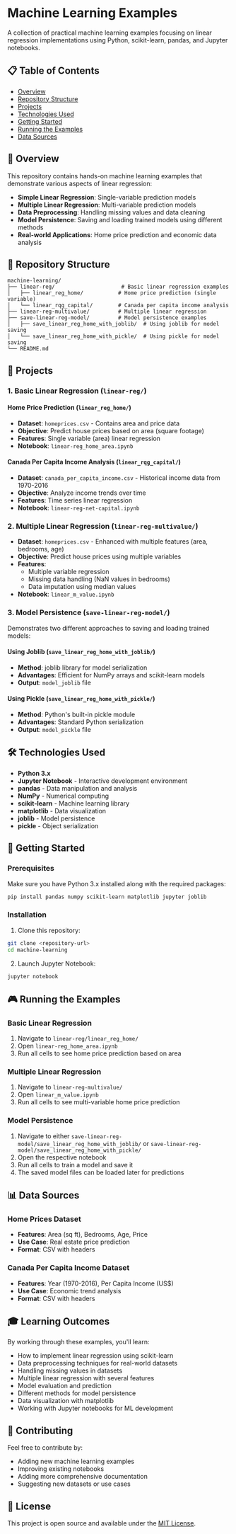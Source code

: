 # Machine Learning Examples

A collection of practical machine learning examples focusing on linear regression implementations using Python, scikit-learn, pandas, and Jupyter notebooks.

## 📋 Table of Contents

- [Overview](#overview)
- [Repository Structure](#repository-structure)
- [Projects](#projects)
- [Technologies Used](#technologies-used)
- [Getting Started](#getting-started)
- [Running the Examples](#running-the-examples)
- [Data Sources](#data-sources)

## 🎯 Overview

This repository contains hands-on machine learning examples that demonstrate various aspects of linear regression:

- **Simple Linear Regression**: Single-variable prediction models
- **Multiple Linear Regression**: Multi-variable prediction models
- **Data Preprocessing**: Handling missing values and data cleaning
- **Model Persistence**: Saving and loading trained models using different methods
- **Real-world Applications**: Home price prediction and economic data analysis

## 📁 Repository Structure

```
machine-learning/
├── linear-reg/                     # Basic linear regression examples
│   ├── linear_reg_home/           # Home price prediction (single variable)
│   └── linear_rqg_capital/        # Canada per capita income analysis
├── linear-reg-multivalue/         # Multiple linear regression
├── save-linear-reg-model/         # Model persistence examples
│   ├── save_linear_reg_home_with_joblib/  # Using joblib for model saving
│   └── save_linear_reg_home_with_pickle/  # Using pickle for model saving
└── README.md
```

## 🚀 Projects

### 1. Basic Linear Regression (`linear-reg/`)

#### Home Price Prediction (`linear_reg_home/`)
- **Dataset**: `homeprices.csv` - Contains area and price data
- **Objective**: Predict house prices based on area (square footage)
- **Features**: Single variable (area) linear regression
- **Notebook**: `linear-reg_home_area.ipynb`

#### Canada Per Capita Income Analysis (`linear_rqg_capital/`)
- **Dataset**: `canada_per_capita_income.csv` - Historical income data from 1970-2016
- **Objective**: Analyze income trends over time
- **Features**: Time series linear regression
- **Notebook**: `linear-reg-net-capital.ipynb`

### 2. Multiple Linear Regression (`linear-reg-multivalue/`)
- **Dataset**: `homeprices.csv` - Enhanced with multiple features (area, bedrooms, age)
- **Objective**: Predict house prices using multiple variables
- **Features**:
  - Multiple variable regression
  - Missing data handling (NaN values in bedrooms)
  - Data imputation using median values
- **Notebook**: `linear_m_value.ipynb`

### 3. Model Persistence (`save-linear-reg-model/`)

Demonstrates two different approaches to saving and loading trained models:

#### Using Joblib (`save_linear_reg_home_with_joblib/`)
- **Method**: joblib library for model serialization
- **Advantages**: Efficient for NumPy arrays and scikit-learn models
- **Output**: `model_joblib` file

#### Using Pickle (`save_linear_reg_home_with_pickle/`)
- **Method**: Python's built-in pickle module
- **Advantages**: Standard Python serialization
- **Output**: `model_pickle` file

## 🛠 Technologies Used

- **Python 3.x**
- **Jupyter Notebook** - Interactive development environment
- **pandas** - Data manipulation and analysis
- **NumPy** - Numerical computing
- **scikit-learn** - Machine learning library
- **matplotlib** - Data visualization
- **joblib** - Model persistence
- **pickle** - Object serialization

## 🏁 Getting Started

### Prerequisites

Make sure you have Python 3.x installed along with the required packages:

```bash
pip install pandas numpy scikit-learn matplotlib jupyter joblib
```

### Installation

1. Clone this repository:
```bash
git clone <repository-url>
cd machine-learning
```

2. Launch Jupyter Notebook:
```bash
jupyter notebook
```

## 🎮 Running the Examples

### Basic Linear Regression
1. Navigate to `linear-reg/linear_reg_home/`
2. Open `linear-reg_home_area.ipynb`
3. Run all cells to see home price prediction based on area

### Multiple Linear Regression
1. Navigate to `linear-reg-multivalue/`
2. Open `linear_m_value.ipynb`
3. Run all cells to see multi-variable home price prediction

### Model Persistence
1. Navigate to either `save-linear-reg-model/save_linear_reg_home_with_joblib/` or `save-linear-reg-model/save_linear_reg_home_with_pickle/`
2. Open the respective notebook
3. Run all cells to train a model and save it
4. The saved model files can be loaded later for predictions

## 📊 Data Sources

### Home Prices Dataset
- **Features**: Area (sq ft), Bedrooms, Age, Price
- **Use Case**: Real estate price prediction
- **Format**: CSV with headers

### Canada Per Capita Income Dataset
- **Features**: Year (1970-2016), Per Capita Income (US$)
- **Use Case**: Economic trend analysis
- **Format**: CSV with headers

## 🎓 Learning Outcomes

By working through these examples, you'll learn:

- How to implement linear regression using scikit-learn
- Data preprocessing techniques for real-world datasets
- Handling missing values in datasets
- Multiple linear regression with several features
- Model evaluation and prediction
- Different methods for model persistence
- Data visualization with matplotlib
- Working with Jupyter notebooks for ML development

## 🤝 Contributing

Feel free to contribute by:
- Adding new machine learning examples
- Improving existing notebooks
- Adding more comprehensive documentation
- Suggesting new datasets or use cases

## 📝 License

This project is open source and available under the [MIT License](LICENSE).